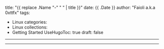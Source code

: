 title: "{{ replace .Name "-" " " | title }}"
date: {{ .Date }}
author: "Faioli a.k.a 0xttfx"
tags:
  - Linux
categories:
  - Linux
collections:
  - Getting Started
UseHugoToc: true
draft: false
---




---
<script src="https://giscus.app/client.js"
        data-repo="0xttfx/0xttfx.github.io"
        data-repo-id="R_kgDOK3wAHw"
        data-category="BlogPostComments"
        data-category-id="DIC_kwDOK3wAH84Cnmtb"
        data-mapping="pathname"
        data-strict="1"
        data-reactions-enabled="1"
        data-emit-metadata="0"
        data-input-position="top"
        data-theme="preferred_color_scheme"
        data-lang="en"
        data-loading="lazy"
        crossorigin="anonymous"
        async>
</script>

